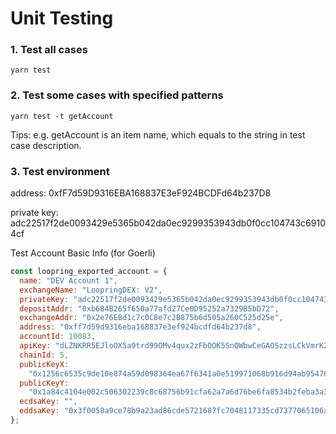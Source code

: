 # Unit Testing

### 1. Test all cases

```shell
yarn test
```

### 2. Test some cases with specified patterns

```shell
yarn test -t getAccount
```

Tips: e.g. getAccount is an item name, which equals to the string in test case description.

### 3. Test environment

address:
0xfF7d59D9316EBA168837E3eF924BCDFd64b237D8

private key:
adc22517f2de0093429e5365b042da0ec9299353943db0f0cc104743c69104cf

Test Account Basic Info (for Goerli)

```javascript
const loopring_exported_account = {
  name: "DEV Account 1",
  exchangeName: "LoopringDEX: V2",
  privateKey: "adc22517f2de0093429e5365b042da0ec9299353943db0f0cc104743c69104cf",
  depositAddr: "0xb684B265f650a77afd27Ce0D95252a7329B5bD72",
  exchangeAddr: "0x2e76EBd1c7c0C8e7c2B875b6d505a260C525d25e",
  address: "0xff7d59d9316eba168837e3ef924bcdfd64b237d8",
  accountId: 10083,
  apiKey: "dLZNKRR5EJloOX5a9trd99OMv4qux2zFbOOK5SnQWbwCeGAOSzzsLCkVmrK24W4A",
  chainId: 5,
  publicKeyX:
    "0x1256c6535c9de10e874a59d098364ea67f6341a0e519971068b916d94ab95476",
  publicKeyY:
    "0x1a84c4104e002c506302239c8c68756b91cfa62a7a6d76be6fa8534b2feba3a3",
  ecdsaKey: "",
  eddsaKey: "0x3f0058a9ce78b9a23ad86cde5721687fc7048117335cd7377065106a8ee0689",
};
```
